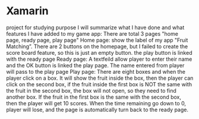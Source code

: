 # Xamarin
project for studying purpose
I will summarize what I have done and what features I have added to my game app: There are total 3 pages "home page, ready page, play page"
Home page: show the label of my app "Fruit Matching”. There are 2 buttons on the homepage, but I failed to create the score board feature, so this is just an empty button. the play button is linked with the ready page
Ready page: A textfeild allow player to enter their name and the OK button is linked the play page. The name entered from player will pass to the play page
Play page: There are eight boxes and when the player click on a box. It will show the fruit inside the box, then the player can click on the second box, if the fruit inside the first box is NOT the same with the fruit in the second box, the box will not open, so they need to find another box. If the fruit in the first box is the same with the second box, then the player will get 10 scores. When the time remaining go down to 0, player will lose, and the page is automatically turn back to the ready page.
